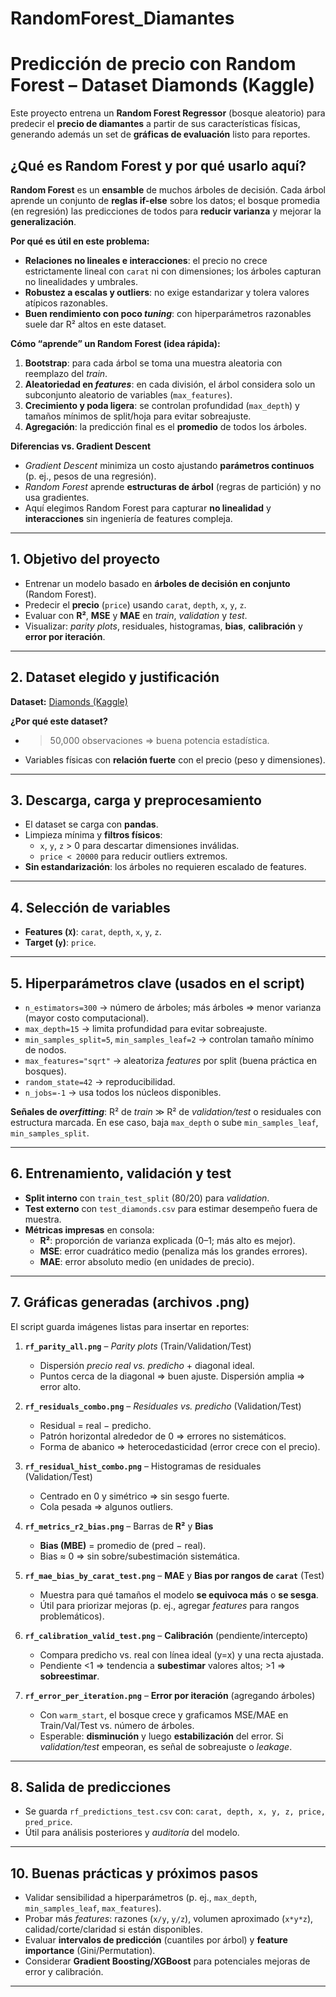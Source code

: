 # RandomForest_Diamantes

# Predicción de precio con Random Forest – Dataset Diamonds (Kaggle)

Este proyecto entrena un **Random Forest Regressor** (bosque aleatorio) para predecir el **precio de diamantes** a partir de sus características físicas, generando además un set de **gráficas de evaluación** listo para reportes.

## ¿Qué es Random Forest y por qué usarlo aquí?

**Random Forest** es un **ensamble** de muchos árboles de decisión. Cada árbol aprende un conjunto de **reglas if-else** sobre los datos; el bosque promedia (en regresión) las predicciones de todos para **reducir varianza** y mejorar la **generalización**.

**Por qué es útil en este problema:**
- **Relaciones no lineales e interacciones**: el precio no crece estrictamente lineal con `carat` ni con dimensiones; los árboles capturan no linealidades y umbrales.
- **Robustez a escalas y outliers**: no exige estandarizar y tolera valores atípicos razonables.
- **Buen rendimiento con poco *tuning***: con hiperparámetros razonables suele dar R² altos en este dataset.

**Cómo “aprende” un Random Forest (idea rápida):**
1. **Bootstrap**: para cada árbol se toma una muestra aleatoria con reemplazo del *train*.
2. **Aleatoriedad en *features***: en cada división, el árbol considera solo un subconjunto aleatorio de variables (`max_features`).
3. **Crecimiento y poda ligera**: se controlan profundidad (`max_depth`) y tamaños mínimos de split/hoja para evitar sobreajuste.
4. **Agregación**: la predicción final es el **promedio** de todos los árboles.

**Diferencias vs. Gradient Descent**  
- *Gradient Descent* minimiza un costo ajustando **parámetros continuos** (p. ej., pesos de una regresión).  
- *Random Forest* aprende **estructuras de árbol** (regras de partición) y no usa gradientes.  
- Aquí elegimos Random Forest para capturar **no linealidad** y **interacciones** sin ingeniería de features compleja.

---

## 1. Objetivo del proyecto
- Entrenar un modelo basado en **árboles de decisión en conjunto** (Random Forest).
- Predecir el **precio** (`price`) usando `carat`, `depth`, `x`, `y`, `z`.
- Evaluar con **R²**, **MSE** y **MAE** en *train*, *validation* y *test*.
- Visualizar: *parity plots*, residuales, histogramas, **bias**, **calibración** y **error por iteración**.

---

## 2. Dataset elegido y justificación
**Dataset:** [Diamonds (Kaggle)](https://www.kaggle.com/datasets/shivam2503/diamonds)

**¿Por qué este dataset?**
- >50,000 observaciones ⇒ buena potencia estadística.
- Variables físicas con **relación fuerte** con el precio (peso y dimensiones).

---

## 3. Descarga, carga y preprocesamiento
- El dataset se carga con **pandas**.
- Limpieza mínima y **filtros físicos**:
  - `x`, `y`, `z` > 0 para descartar dimensiones inválidas.
  - `price < 20000` para reducir outliers extremos.
- **Sin estandarización**: los árboles no requieren escalado de features.

---

## 4. Selección de variables
- **Features (`X`)**: `carat`, `depth`, `x`, `y`, `z`.
- **Target (`y`)**: `price`.

---

## 5. Hiperparámetros clave (usados en el script)
- `n_estimators=300` → número de árboles; más árboles ⇒ menor varianza (mayor costo computacional).
- `max_depth=15` → limita profundidad para evitar sobreajuste.
- `min_samples_split=5`, `min_samples_leaf=2` → controlan tamaño mínimo de nodos.
- `max_features="sqrt"` → aleatoriza *features* por split (buena práctica en bosques).
- `random_state=42` → reproducibilidad.
- `n_jobs=-1` → usa todos los núcleos disponibles.

**Señales de *overfitting***: R² de *train* ≫ R² de *validation/test* o residuales con estructura marcada. En ese caso, baja `max_depth` o sube `min_samples_leaf`, `min_samples_split`.

---

## 6. Entrenamiento, validación y test
- **Split interno** con `train_test_split` (80/20) para *validation*.
- **Test externo** con `test_diamonds.csv` para estimar desempeño fuera de muestra.
- **Métricas impresas** en consola:
  - **R²**: proporción de varianza explicada (0–1; más alto es mejor).
  - **MSE**: error cuadrático medio (penaliza más los grandes errores).
  - **MAE**: error absoluto medio (en unidades de precio).

---

## 7. Gráficas generadas (archivos .png)
El script guarda imágenes listas para insertar en reportes:

1. **`rf_parity_all.png`** – *Parity plots* (Train/Validation/Test)  
   - Dispersión *precio real vs. predicho* + diagonal ideal.  
   - Puntos cerca de la diagonal ⇒ buen ajuste. Dispersión amplia ⇒ error alto.

2. **`rf_residuals_combo.png`** – *Residuales vs. predicho* (Validation/Test)  
   - Residual = real − predicho.  
   - Patrón horizontal alrededor de 0 ⇒ errores no sistemáticos.  
   - Forma de abanico ⇒ heterocedasticidad (error crece con el precio).

3. **`rf_residual_hist_combo.png`** – Histogramas de residuales (Validation/Test)  
   - Centrado en 0 y simétrico ⇒ sin sesgo fuerte.  
   - Cola pesada ⇒ algunos outliers.

4. **`rf_metrics_r2_bias.png`** – Barras de **R²** y **Bias**  
   - **Bias (MBE)** = promedio de (pred − real).  
   - Bias ≈ 0 ⇒ sin sobre/subestimación sistemática.

5. **`rf_mae_bias_by_carat_test.png`** – **MAE** y **Bias por rangos de `carat`** (Test)  
   - Muestra para qué tamaños el modelo **se equivoca más** o **se sesga**.  
   - Útil para priorizar mejoras (p. ej., agregar *features* para rangos problemáticos).

6. **`rf_calibration_valid_test.png`** – **Calibración** (pendiente/intercepto)  
   - Compara predicho vs. real con línea ideal (y=x) y una recta ajustada.  
   - Pendiente <1 ⇒ tendencia a **subestimar** valores altos; >1 ⇒ **sobreestimar**.

7. **`rf_error_per_iteration.png`** – **Error por iteración** (agregando árboles)  
   - Con `warm_start`, el bosque crece y graficamos MSE/MAE en Train/Val/Test vs. número de árboles.  
   - Esperable: **disminución** y luego **estabilización** del error. Si *validation/test* empeoran, es señal de sobreajuste o *leakage*.

---

## 8. Salida de predicciones
- Se guarda `rf_predictions_test.csv` con: `carat, depth, x, y, z, price, pred_price`.  
- Útil para análisis posteriores y *auditoría* del modelo.

---

## 10. Buenas prácticas y próximos pasos
- Validar sensibilidad a hiperparámetros (p. ej., `max_depth`, `min_samples_leaf`, `max_features`).
- Probar más *features*: razones (`x/y`, `y/z`), volumen aproximado (`x*y*z`), calidad/corte/claridad si están disponibles.
- Evaluar **intervalos de predicción** (cuantiles por árbol) y **feature importance** (Gini/Permutation).
- Considerar **Gradient Boosting/XGBoost** para potenciales mejoras de error y calibración.

---
